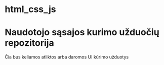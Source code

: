 # html_css_js
<h1>Naudotojo sąsajos kurimo užduočių repozitorija</h1>
<p>Čia bus keliamos atliktos arba daromos UI kūrimo užduotys</p>
